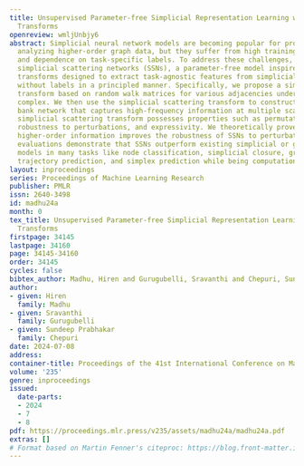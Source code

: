 ```yaml
---
title: Unsupervised Parameter-free Simplicial Representation Learning with Scattering
  Transforms
openreview: wmljUnbjy6
abstract: Simplicial neural network models are becoming popular for processing and
  analyzing higher-order graph data, but they suffer from high training complexity
  and dependence on task-specific labels. To address these challenges, we propose
  simplicial scattering networks (SSNs), a parameter-free model inspired by scattering
  transforms designed to extract task-agnostic features from simplicial complex data
  without labels in a principled manner. Specifically, we propose a simplicial scattering
  transform based on random walk matrices for various adjacencies underlying a simplicial
  complex. We then use the simplicial scattering transform to construct a deep filter
  bank network that captures high-frequency information at multiple scales. The proposed
  simplicial scattering transform possesses properties such as permutation invariance,
  robustness to perturbations, and expressivity. We theoretically prove that including
  higher-order information improves the robustness of SSNs to perturbations. Empirical
  evaluations demonstrate that SSNs outperform existing simplicial or graph neural
  models in many tasks like node classification, simplicial closure, graph classification,
  trajectory prediction, and simplex prediction while being computationally efficient.
layout: inproceedings
series: Proceedings of Machine Learning Research
publisher: PMLR
issn: 2640-3498
id: madhu24a
month: 0
tex_title: Unsupervised Parameter-free Simplicial Representation Learning with Scattering
  Transforms
firstpage: 34145
lastpage: 34160
page: 34145-34160
order: 34145
cycles: false
bibtex_author: Madhu, Hiren and Gurugubelli, Sravanthi and Chepuri, Sundeep Prabhakar
author:
- given: Hiren
  family: Madhu
- given: Sravanthi
  family: Gurugubelli
- given: Sundeep Prabhakar
  family: Chepuri
date: 2024-07-08
address:
container-title: Proceedings of the 41st International Conference on Machine Learning
volume: '235'
genre: inproceedings
issued:
  date-parts:
  - 2024
  - 7
  - 8
pdf: https://proceedings.mlr.press/v235/assets/madhu24a/madhu24a.pdf
extras: []
# Format based on Martin Fenner's citeproc: https://blog.front-matter.io/posts/citeproc-yaml-for-bibliographies/
---
```


